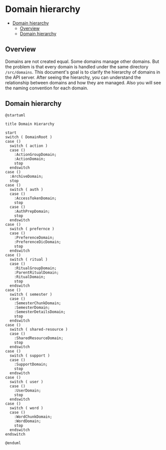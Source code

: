 # Domain hierarchy

<!-- TOC -->

- [Domain hierarchy](#domain-hierarchy)
  - [Overview](#overview)
  - [Domain hierarchy](#domain-hierarchy-1)

<!-- /TOC -->

## Overview

Domains are not created equal. Some domains manage other domains. But the problem is that every domain is handled under the same directory `/src/domains`. This document's goal is to clarify the hierarchy of domains in the API server. After seeing the hierarchy, you can understand the relationship between domains and how they are managed. Also you will see the naming convention for each domain.

## Domain hierarchy

```plantuml
@startuml

title Domain Hierarchy

start
switch ( DomainRoot )
case ()
  switch ( action )
  case ()
    :ActionGroupDomain;
    :ActionDomain;
    stop
  endswitch
case ()
  :ArchiveDomain;
  stop
case ()
  switch ( auth )
  case ()
    :AccessTokenDomain;
    stop
  case ()
    :AuthPrepDomain;
    stop
  endswitch
case ()
  switch ( prefernce )
  case ()
    :PreferenceDomain;
    :PreferenceDicDomain;
    stop
  endswitch
case ()
  switch ( ritual )
  case ()
    :RitualGroupDomain;
    :ParentRitualDomain;
    :RitualDomain;
    stop
  endswitch
case ()
  switch ( semester )
  case ()
    :SemesterChunkDomain;
    :SemesterDomain;
    :SemesterDetailsDomain;
    stop
  endswitch
case ()
  switch ( shared-resource )
  case ()
    :SharedResourceDomain;
    stop
  endswitch
case ()
  switch ( support )
  case ()
    :SupportDomain;
    stop
  endswitch
case ()
  switch ( user )
  case ()
    :UserDomain;
    stop
  endswitch
case ()
  switch ( word )
  case ()
    :WordChunkDomain;
    :WordDomain;
    stop
  endswitch
endswitch

@enduml

```